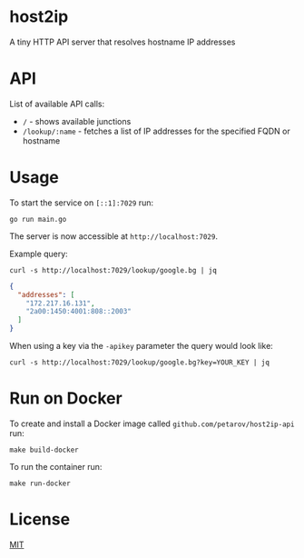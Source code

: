 # host2ip

A tiny HTTP API server that resolves hostname IP addresses

# API

List of available API calls:

- `/` - shows available junctions
- `/lookup/:name` - fetches a list of IP addresses for the specified FQDN or hostname

# Usage

To start the service on `[::1]:7029` run:

    go run main.go

The server is now accessible at `http://localhost:7029`.

Example query:

    curl -s http://localhost:7029/lookup/google.bg | jq

```json
{
  "addresses": [
    "172.217.16.131",
    "2a00:1450:4001:808::2003"
  ]
}
```

When using a key via the `-apikey` parameter the query would look like:

    curl -s http://localhost:7029/lookup/google.bg?key=YOUR_KEY | jq

# Run on Docker

To create and install a Docker image called `github.com/petarov/host2ip-api` run:

    make build-docker

To run the container run:

    make run-docker

# License 

[MIT](LICENSE)
